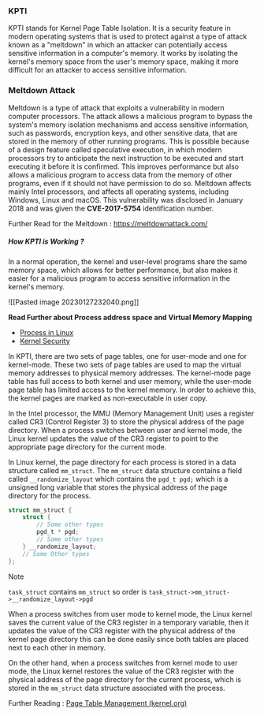 ### KPTI
KPTI stands for Kernel Page Table Isolation. It is a security feature in modern operating systems that is used to protect against a type of attack known as a "meltdown" in which an attacker can potentially access sensitive information in a computer's memory. It works by isolating the kernel's memory space from the user's memory space, making it more difficult for an attacker to access sensitive information.

### Meltdown Attack

Meltdown is a type of attack that exploits a vulnerability in modern computer processors. The attack allows a malicious program to bypass the system's memory isolation mechanisms and access sensitive information, such as passwords, encryption keys, and other sensitive data, that are stored in the memory of other running programs. This is possible because of a design feature called speculative execution, in which modern processors try to anticipate the next instruction to be executed and start executing it before it is confirmed. This improves performance but also allows a malicious program to access data from the memory of other programs, even if it should not have permission to do so. Meltdown affects mainly Intel processors, and affects all operating systems, including Windows, Linux and macOS. This vulnerability was disclosed in January 2018 and was given the **CVE-2017-5754** identification number.

Further Read for the Meltdown : https://meltdownattack.com/

##### How KPTI is Working ?

In a normal operation, the kernel and user-level programs share the same memory space, which allows for better performance, but also makes it easier for a malicious program to access sensitive information in the kernel's memory.

![[Pasted image 20230127232040.png]]

**Read Further about Process address space and Virtual Memory Mapping**
- [Process in Linux](Process%20in%20Linux)
- [Kernel Security](Kernel%20Security)
  
In KPTI, there are two sets of page tables, one for user-mode and one for kernel-mode. These two sets of page tables are used to map the virtual memory addresses to physical memory addresses. The kernel-mode page table has full access to both kernel and user memory, while the user-mode page table has limited access to the kernel memory. In order to achieve this, the kernel pages are marked as non-executable in user copy.

In the Intel processor, the MMU (Memory Management Unit) uses a register called CR3 (Control Register 3) to store the physical address of the page directory. When a process switches between user and kernel mode, the Linux kernel updates the value of the CR3 register to point to the appropriate page directory for the current mode.

In Linux kernel, the page directory for each process is stored in a data structure called `mm_struct`. The `mm_struct` data structure contains a field called  `__randomize_layout` which contains the `pgd_t pgd;`  which is a unsigned long variable that stores the physical address of the page directory for the process.
```C
struct mm_struct {
	struct {
		// Some other types
		pgd_t * pgd;
		// Some other types
	} __randomize_layout;
	// Some Other types
};
```

>[!Note]
>`task_struct` contains `mm_struct` so order is `task_struct->mm_struct->__randomize_layout->pgd`


When a process switches from user mode to kernel mode, the Linux kernel saves the current value of the CR3 register in a temporary variable, then it updates the value of the CR3 register with the physical address of the kernel page directory this can be done easily since both tables are placed next to each other in memory.

On the other hand, when a process switches from kernel mode to user mode, the Linux kernel restores the value of the CR3 register with the physical address of the page directory for the current process, which is stored in the `mm_struct` data structure associated with the process.

Further Reading : [Page Table Management (kernel.org)](https://www.kernel.org/doc/gorman/html/understand/understand006.html)
